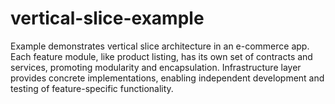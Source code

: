 # vertical-slice-example
Example demonstrates vertical slice architecture in an e-commerce app. Each feature module, like product listing, has its own set of contracts and services, promoting modularity and encapsulation. Infrastructure layer provides concrete implementations, enabling independent development and testing of feature-specific functionality.
